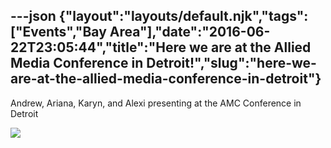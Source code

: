 ---json
{"layout":"layouts/default.njk","tags":["Events","Bay Area"],"date":"2016-06-22T23:05:44","title":"Here we are at the Allied Media Conference in Detroit!","slug":"here-we-are-at-the-allied-media-conference-in-detroit"}
---

Andrew, Ariana, Karyn, and Alexi presenting at the AMC Conference in Detroit

![](https://images.squarespace-cdn.com/content/v1/52b7d7a6e4b0b3e376ac8ea2/1466636611017-XNKQW23AU76H25ND70C4/ke17ZwdGBToddI8pDm48kKCdkSmcjMRLx_qj5Ed6gBZZw-zPPgdn4jUwVcJE1ZvWm3nV1B1MH8aZbjKdxjuw5lY6mOGROaGWL8TDTxBuPFcp2ryTI0HqTOaaUohrI8PIHZg0L9AA6GouQFzVQYhSLHBt6Gy9_JVIRDj8mXdof8g/image-asset.png)